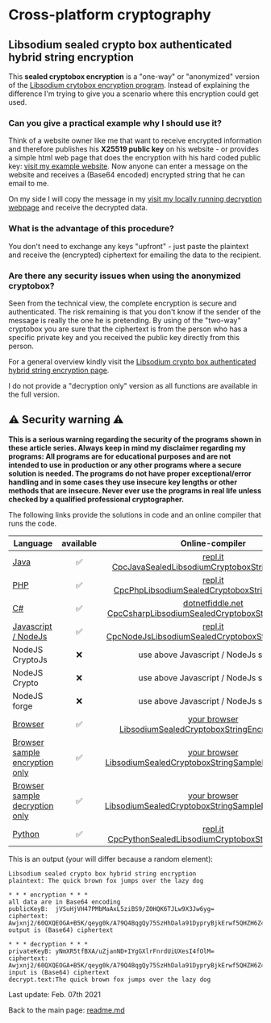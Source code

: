 # Cross-platform cryptography

## Libsodium sealed crypto box authenticated hybrid string encryption

This **sealed cryptobox encryption** is a "one-way" or "anonymized" version of the [Libsodium crytobox encryption program](libsodium_cryptobox_encryption_string.md). Instead of explaining the difference I'm trying to give you a scenario where this encryption could get used.

### Can you give a practical example why I should use it?

Think of a website owner like me that want to receive encrypted information and therefore publishes his **X25519 public key** on his website - or provides a simple html web page that does the encryption with his hard coded public key: [visit my example website](http://javacrypto.bplaced.net/cpclibsodium/libsodiumsealedcryptoboxencryptionsamplesender.html/). Now anyone can enter a message on the website and receives a (Base64 encoded) encrypted string that he can email to me.

On my side I will copy the message in my [visit my locally running decryption webpage](http://javacrypto.bplaced.net/cpclibsodium/libsodiumsealedcryptoboxencryptionsampledecrypt.html/)
and receive the decrypted data.

### What is the advantage of this procedure?

You don't need to exchange any keys "upfront" - just paste the plaintext and receive the (encrypted) ciphertext for emailing the data to the recipient. 

### Are there any security issues when using the anonymized cryptobox?

Seen from the technical view, the complete encryption is secure and authenticated. The risk remaining is that you don't know if the sender of the message is really the one he is pretending. By using of the "two-way" cryptobox you are sure that the ciphertext is from the person who has a specific private key and you received the public key directly from this person.

For a general overview kindly visit the [Libsodium crypto box authenticated hybrid string encryption page](libsodium_cryptobox_encryption_string.md). 

I do not provide a "decryption only" version as all functions are available in the full version.

## :warning: Security warning :warning:

**This is a serious warning regarding the security of the programs shown in these article series.  Always keep in mind my disclaimer regarding my programs: All programs are for educational purposes and are not intended to use in production or any other programs where a  secure solution is needed. The programs do not have proper exceptional/error handling and in some cases they use insecure key lengths or other methods that are insecure. Never ever use the programs in real life unless checked by a qualified professional cryptographer.**

The following links provide the solutions in code and an online compiler that runs the code.

| Language | available | Online-compiler
| ------ | :---: | :----: |
| [Java](../LibsodiumSealedCryptoboxEncryptionString/LibsodiumSealedCryptoboxEncryptionString.java) | :white_check_mark: | [repl.it CpcJavaSealedLibsodiumCryptoboxStringEncryption](https://repl.it/@javacrypto/CpcJavaLibsodiumSealedCryptoboxEncryptionString#Main.java/)
| [PHP](../LibsodiumSealedCryptoboxEncryptionString/LibsodiumSealedCryptoboxEncryptionString.php) | :white_check_mark: | [repl.it CpcPhpLibsodiumSealedCryptoboxStringEncryption](https://repl.it/@javacrypto/CpcPhpJavaLibsodiumCryptoboxEncryptionString#main.php/)
| [C#](../LibsodiumSealedCryptoboxEncryptionString/LibsodiumSealedCryptoboxEncryptionString.cs) | :white_check_mark: | [dotnetfiddle.net  CpcCsharpLibsodiumSealedCryptoboxStringEncryption](https://dotnetfiddle.net/2U7cm5/)
| [Javascript / NodeJs](../LibsodiumSealedCryptoboxEncryptionString/LibsodiumSealedCryptoboxEncryptionStringNodeJs.js) | :white_check_mark: | [repl.it CpcNodeJsLibsodiumSealedCryptoboxStringEncryption](https://repl.it/@javacrypto/CpcNodeJsLibsodiumSealedCryptoboxEncryptionString#index.js)
| NodeJS CryptoJs | :x: | use above Javascript / NodeJs solution
| NodeJS Crypto | :x: | use above Javascript / NodeJs solution
| NodeJS forge | :x: | use above Javascript / NodeJs solution
| [Browser](../LibsodiumSealedCryptoboxEncryptionString/libsodiumsealedcryptoboxencryptionfull.html) | :white_check_mark: | [your browser LibsodiumSealedCryptoboxStringEncryption.html](http://javacrypto.bplaced.net/cpclibsodium/libsodiumsealedcryptoboxencryptionfull.html)
| [Browser sample encryption only](../LibsodiumSealedCryptoboxEncryptionString/libsodiumsealedcryptoboxencryptionsampleencryption.html) | :white_check_mark: | [your browser LibsodiumSealedCryptoboxStringSampleEncryption.html](http://javacrypto.bplaced.net/cpcjs/sealedcryptobox/libsodiumsealedcryptoboxencryptionsampleencryption.html)
| [Browser sample decryption only](../LibsodiumSealedCryptoboxEncryptionString/libsodiumsealedcryptoboxencryptionsampledecryption.html) | :white_check_mark: | [your browser LibsodiumSealedCryptoboxStringSampleDecryption.html](http://javacrypto.bplaced.net/cpcjs/sealedcryptobox/libsodiumsealedcryptoboxencryptionsampledecryption.html/)
| [Python](../LibsodiumSealedCryptoboxEncryptionString/LibsodiumSealedCryptoboxEncryptionString.py) | :white_check_mark: | [repl.it CpcPythonSealedLibsodiumCryptoboxStringEncryption](https://repl.it/@javacrypto/CpcPythonLibsodiumSealedCryptoboxEncryptionString#main.py/)

This is an output (your will differ because a random element):

```plaintext
Libsodium sealed crypto box hybrid string encryption
plaintext: The quick brown fox jumps over the lazy dog

* * * encryption * * *
all data are in Base64 encoding
publicKeyB:  jVSuHjVH47PMbMaAxL5ziBS9/Z0HQK6TJLw9X3Jw6yg=
ciphertext:  Awjxnj2/60QXQEOGA+B5K/qeyg0k/A79Q4BqgQy75SzHhDala91DypryBjkErwf5QHZH6Z4nvFnKZ4XvRgufmEiUe6UBjpBQKM385vO2DJnGrHFYJA9FEmgUTw==
output is (Base64) ciphertext

* * * decryption * * *
privateKeyB: yNmXR5tfBXA/uZjanND+IYgGXlrFnrdUiUXesI4fOlM=
ciphertext:  Awjxnj2/60QXQEOGA+B5K/qeyg0k/A79Q4BqgQy75SzHhDala91DypryBjkErwf5QHZH6Z4nvFnKZ4XvRgufmEiUe6UBjpBQKM385vO2DJnGrHFYJA9FEmgUTw==
input is (Base64) ciphertext
decrypt.text:The quick brown fox jumps over the lazy dog

```

Last update: Feb. 07th 2021

Back to the main page: [readme.md](../readme.md)
